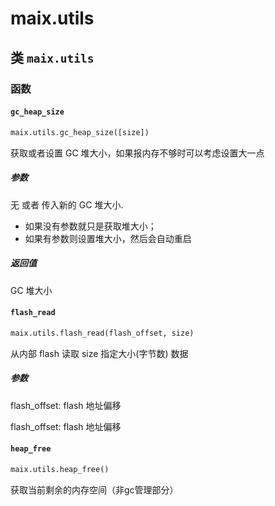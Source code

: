 maix.utils
===============

## 类 `maix.utils`

### 函数

#### `gc_heap_size`

```python
maix.utils.gc_heap_size([size])
```

获取或者设置 GC 堆大小，如果报内存不够时可以考虑设置大一点

##### 参数

无 或者 传入新的 GC 堆大小.
* 如果没有参数就只是获取堆大小；
* 如果有参数则设置堆大小，然后会自动重启

##### 返回值

GC 堆大小

#### `flash_read`

```python
maix.utils.flash_read(flash_offset, size)
```

从内部 flash 读取 size 指定大小(字节数) 数据

##### 参数

flash_offset: flash 地址偏移

flash_offset: flash 地址偏移

#### `heap_free`

```python
maix.utils.heap_free()
```

获取当前剩余的内存空间（非gc管理部分）

